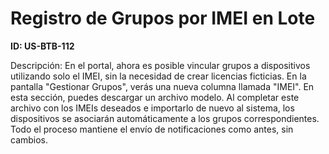 # Registro de Grupos por IMEI en Lote

**ID: US-BTB-112**

Descripción: En el portal, ahora es posible vincular grupos a dispositivos utilizando solo el IMEI, sin la necesidad de crear licencias ficticias. En la pantalla "Gestionar Grupos", verás una nueva columna llamada "IMEI". En esta sección, puedes descargar un archivo modelo. Al completar este archivo con los IMEIs deseados e importarlo de nuevo al sistema, los dispositivos se asociarán automáticamente a los grupos correspondientes. Todo el proceso mantiene el envío de notificaciones como antes, sin cambios.